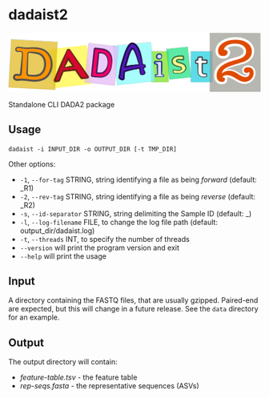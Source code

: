 # dadaist2

[![Dadaist2 logo](docs/dadaist.png)](https://github.com/quadram-institute-bioscience/dadaist2#readme)

Standalone CLI DADA2 package


## Usage

```
dadaist -i INPUT_DIR -o OUTPUT_DIR [-t TMP_DIR]
```

Other options:
* `-1`, `--for-tag` STRING, string identifying a file as being _forward_ (default: \_R1)
* `-2`, `--rev-tag` STRING, string identifying a file as being _reverse_ (default: \_R2)
* `-s`, `--id-separator` STRING, string delimiting the Sample ID (default: _)
* `-l`, `--log-filename` FILE, to change the log file path (default: output_dir/dadaist.log)
* `-t`, `--threads` INT, to specify the number of threads
* `--version` will print the program version and exit
* `--help` will print the usage 

## Input 

A directory containing the FASTQ files, that are usually gzipped. Paired-end are expected, but this will change in a future release. See the `data` directory for an example.

## Output

The output directory will contain:
* _feature-table.tsv_ - the feature table 
* _rep-seqs.fasta_ - the representative sequences (ASVs)

